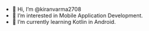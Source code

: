 - 👋 Hi, I’m @kiranvarma2708
- 👀 I’m interested in Mobile Application Development.
- 🌱 I’m currently learning Kotlin in Android.

<!---
kiranvarma2708/kiranvarma2708 is a ✨ special ✨ repository because its `README.md` (this file) appears on your GitHub profile.
You can click the Preview link to take a look at your changes.
--->
